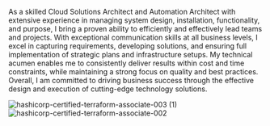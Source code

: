 As a skilled Cloud Solutions Architect and Automation Architect with extensive experience in managing system design, installation, functionality, and purpose, I bring a proven ability to efficiently and effectively lead teams and projects. With exceptional communication skills at all business levels, I excel in capturing requirements, developing solutions, and ensuring full implementation of strategic plans and infrastructure setups. My technical acumen enables me to consistently deliver results within cost and time constraints, while maintaining a strong focus on quality and best practices. Overall, I am committed to driving business success through the effective design and execution of cutting-edge technology solutions.

![hashicorp-certified-terraform-associate-003 (1)](https://github.com/mohang6770/mohang6770/assets/48823895/8607d740-e580-4cda-8f9a-d9071106ef92)
![hashicorp-certified-terraform-associate-002](https://user-images.githubusercontent.com/48823895/233696880-23dbd01f-5a5e-432b-9e67-3612cd2890e0.png)

<!---
mohang6770/mohang6770 is a ✨ special ✨ repository because its `README.md` (this file) appears on your GitHub profile.
You can click the Preview link to take a look at your changes.https://github.com/mohang6770/mohang6770/blob/main/README.md
--->
